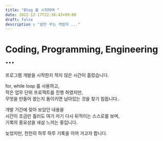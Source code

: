 ```yaml
---
title: "Blog 를 시작하며 "
date: 2022-12-17T22:38:43+09:00
draft: false
description : "꿈만 꾸는 개발자 ..."
---
```



# Coding, Programming, Engineering ...
   
   
프로그램 개발을 시작한지 적지 않은 시간이 흘렀습니다.    

for, while loop 를 사용하고,   
작은 업무 단위 프로젝트를 진행 하였지만,    
무엇을 만들어 왔는지 돌이키면 남아있는 것을 찾기 힘듭니다..       
      
개발 기간에 찾아 보았던 내용을    
시간이 조금만 흘러도 여기 저기 다시 뒤적이는 스스로를 보며,    
기록의 중요성을 새삼 느끼는 중입니다.    

늦었지만, 천천히 하루 하루 기록을 이어 가고자 합니다.    




